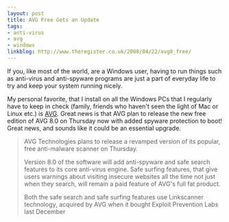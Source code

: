 ```yaml
---
layout: post
title: AVG Free Gets an Update
tags:
- anti-virus
- avg
- windows
linkblog: http://www.theregister.co.uk/2008/04/22/avg8_free/
---
```


If you, like most of the world, are a Windows user, having to run things such as anti-virus and
anti-spyware programs are just a part of everyday life to try and keep your system running nicely.

My personal favorite, that I install on all the Windows PCs that I regularly have to keep in check
(family, friends who haven't seen the light of Mac or Linux etc.) is [AVG](http://free.grisoft.com/).
Great news is that AVG plan to release the new free edition of AVG 8.0 on Thursday now with added spyware
protection to boot! Great news, and sounds like it could be an essential upgrade.

> AVG Technologies plans to release a revamped version of its popular, free anti-malware scanner on
> Thursday.
>
> Version 8.0 of the software will add anti-spyware and safe search features to its core anti-virus engine.
> Safe surfing features, that give users warnings about visiting insecure websites all the time not just
> when they search, will remain a paid feature of AVG's full fat product.
>
> Both the safe search and safe surfing features use Linkscanner technology, acquired by AVG when it bought
> Exploit Prevention Labs last December
